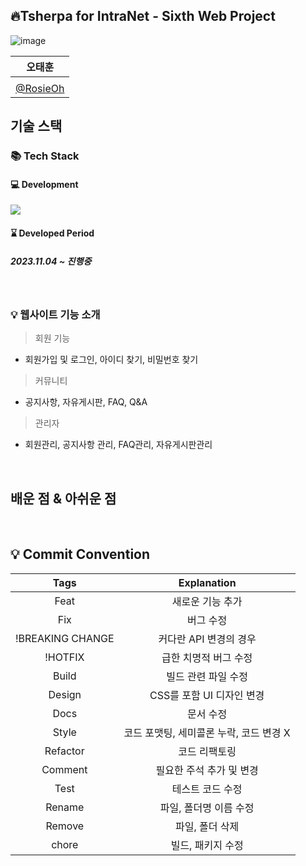  ## 🔥Tsherpa for IntraNet - Sixth Web Project

<p align="center">

![image](https://github.com/RosieOh/T-sherpa_IntraNet_Pro06/assets/104690434/9e39f9d7-2820-4695-aeeb-edc56891e229)

</p>

|      오태훈                            |                                                       
|:--------------------------------------:|
|                                        | 
| [@RosieOh](https://github.com/rosieoh) |


## 기술 스택

### 📚 Tech Stack 
#### 💻 Development
<img src="https://skillicons.dev/icons?i=java,spring,mysql,javascript,jquery,react,node& perline="/>

#### ⌛ Developed Period
##### 2023.11.04 ~ 진행중


<br>

### 💡 웹사이트 기능 소개
> 회원 기능
- 회원가입 및 로그인, 아이디 찾기, 비밀번호 찾기

> 커뮤니티
- 공지사항, 자유게시판, FAQ, Q&A

> 관리자
- 회원관리, 공지사항 관리, FAQ관리, 자유게시판관리
<br>

## 배운 점 & 아쉬운 점

<p align="justify">

</p>

<br>

<!--
[js]: /images/stack/javascript.svg
[ts]: /images/stack/typescript.svg
[react]: /images/stack/react.svg
[node]: /images/stack/node.svg
-->

## 💡 Commit Convention

|       Tags       |               Explanation               |
| :--------------: | :-------------------------------------: |
|       Feat       |            새로운 기능 추가             |
|       Fix        |                버그 수정                |
| !BREAKING CHANGE |         커다란 API 변경의 경우          |
|     !HOTFIX      |          급한 치명적 버그 수정          |
|      Build       |           빌드 관련 파일 수정           |
|      Design      |        CSS를 포함 UI 디자인 변경        |
|       Docs       |                문서 수정                |
|      Style       | 코드 포맷팅, 세미콜론 누락, 코드 변경 X |
|     Refactor     |              코드 리팩토링              |
|     Comment      |        필요한 주석 추가 및 변경         |
|       Test       |            테스트 코드 수정             |
|      Rename      |         파일, 폴더명 이름 수정          |
|      Remove      |             파일, 폴더 삭제             |
|      chore       |            빌드, 패키지 수정            |
